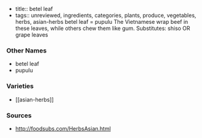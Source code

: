 - title:: betel leaf
- tags:: unreviewed, ingredients, categories, plants, produce, vegetables, herbs, asian-herbs
betel leaf = pupulu The Vietnamese wrap beef in these leaves, while others chew them like gum. Substitutes: shiso OR grape leaves

### Other Names

* betel leaf
* pupulu

### Varieties

* [[asian-herbs]]

### Sources
* http://foodsubs.com/HerbsAsian.html
